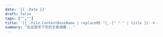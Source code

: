 ```yaml
---
date: '{{ .Date }}'
draft: false
tags: ["",""]
title: '{{ .File.ContentBaseName | replaceRE "[_-]" " " | title }}' # <--- 修改这一行
summary: "在这里写下您的文章摘要..."
---
```

